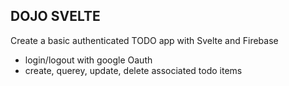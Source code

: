 ## DOJO SVELTE

Create a basic authenticated TODO app with Svelte and Firebase
* login/logout with google Oauth
* create, querey, update, delete associated todo items


